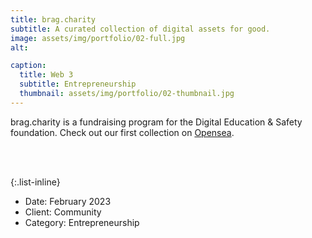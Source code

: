 ```yaml
---
title: brag.charity
subtitle: A curated collection of digital assets for good.
image: assets/img/portfolio/02-full.jpg
alt: 

caption:
  title: Web 3
  subtitle: Entrepreneurship
  thumbnail: assets/img/portfolio/02-thumbnail.jpg
---
```

brag.charity is a fundraising program for the Digital Education & Safety foundation. Check out our first collection on <a href="https://opensea.io/digitaledsafety">Opensea</a>.


<nft-card
contractAddress="0x495f947276749ce646f68ac8c248420045cb7b5e"
tokenId="77085256408163406308004197185999916350236004123346139875108147950390832267265">
</nft-card>
<script src="https://unpkg.com/embeddable-nfts/dist/nft-card.min.js"></script><br /><br />


{:.list-inline}
- Date: February 2023
- Client: Community
- Category: Entrepreneurship



